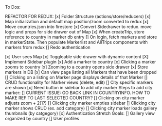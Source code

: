 To Dos:

REFACTOR FOR REDUX:
[x] Folder Structure (actions/store/reducers)
[x] Map initialization and default map position/zoom converted to redux
[x] Move countries.json into firestore
[x] Convert Sidedrawer to redux. move logic and props for side drawer out of Map
[x] When createTrip, store reference to country in marker db entry
[]  On login, fetch markers and store in markerState. Then populate Markerlist and AllTrips components with markers from redux
[] Redo authentication

[x] User sees Map
[x] Toggleable side drawer with dynamic content
[X] Implement Sidebar plugin
[x] Add a marker to country
[x] Clicking a marker zooms to country
[x] Zooming to a country opens side drawer
[x] Store markers in DB
[x] Can view page listing all Markers that have been dropped
[] Clicking on a listing on Marker page displays details of that Marker
[] CRUD functionality for Marker views (delete, edit)
[] City specific markers are shown
[x] Need button in sidebar to add city marker
Steps to add city marker:
[] CURRENT ISSUE: GO BACK LINK IN COUNTRYINFO. HOW TO MAKE REF TO LAST SELECTED COUNTRY?
[] Clicking on city marker adjusts zoom + 2(1?)
[] Clicking city marker empties sidebar
[] Clicking city marker shows CRUD (ex. add category)
[] Clicking city marker loads gallery thumbnails (by catgegory)
[x] Authentication
Stretch Goals:
[] Gallery view organized by country
[] User profiles
